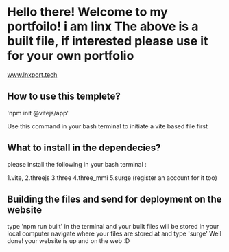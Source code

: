<h1>Hello there! Welcome to my portfoilo!
i am linx
The above is a built file, if interested please use it for your own portfolio</h1>

www.lnxport.tech

<h2>How to use this templete?</h2>

'npm init @vitejs/app'


<p1>Use this command in your bash terminal to initiate a vite based file first </p1>


<h2>What to install in the dependecies?</h2>
<p1>please install the following in your bash terminal :
  
  1.vite,
  2.threejs
  3.three
  4.three_mmi
  5.surge (register an account for it too)
  
</p1>


<h2>Building the files and send for deployment on the website</h2>
<p1> type 'npm run built' in the terminal and your built files will be stored in your local computer</p1>
navigate where your files are stored at and type 'surge'
Well done! your website is up and on the web :D
